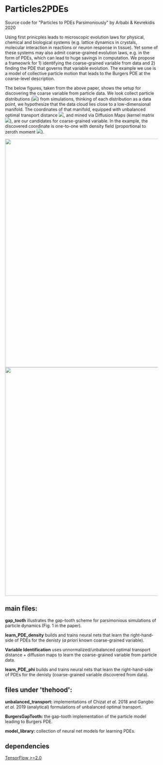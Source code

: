 # Particles2PDEs

Source code for "Particles to PDEs Parsimoniously" by Arbabi & Kevrekidis 2020

Using first prinicples leads to microscopic evolution laws for physical, chemical and biological systems (e.g. lattice dynamics in crystals, molecular interaction in reactions or neuron response in tissue). Yet some of these systems may also admit coarse-grained evolution laws, e.g. in the form of PDEs, which can lead to huge savings in computation. We propose a frameowrk for 1) identifying the coarse-grained variable from data and 2) finding the PDE that governs that variable evolution. The example we use is a model of collective particle motion that leads to the Burgers PDE at the coarse-level description.

The below figures, taken from the above paper, shows the setup for discovering the coarse variable from particle data. We look collect particle distributions (<img src="https://render.githubusercontent.com/render/math?math=\mu_i, i=1,2,\ldots,m">) from simulations, thinking of each distribution as a data point, we hypothesize that the data cloud lies close to a low-dimensional manifold. The coordinates of that manifold, equipped with unbalanced optimal transport distance <img src="https://render.githubusercontent.com/render/math?math=d_W">, and mined via Diffusion Maps (kernel matrix <img src="https://render.githubusercontent.com/render/math?math=W">), are our candidates for coarse-grained variable. In the example, the discovered coordinate is one-to-one with density field (proportional to zeroth moment <img src="https://render.githubusercontent.com/render/math?math=M_0">).



<img src="../master/thehood/sketch1.png" width="750">
<img src="../master/thehood/distances_and_moments.png" width="750">

## main files:

**gap_tooth** illustrates the gap-tooth scheme for parsimonious simulations of particle dynamics (Fig. 1 in the paper).

**learn_PDE_density**  builds and trains neural nets that learn the right-hand-side of PDEs for the denisty (*a priori* known coarse-grained variable).

**Variable Identification** uses unnormalized/unbalanced optimal transport distance + diffusion maps to learn the coarse-grained variable from particle data.

**learn_PDE_phi** builds and trains neural nets that learn the right-hand-side of PDEs for the denisty (coarse-grained variable discovered from data).

## files under 'thehood':

**unbalanced_transport:** implementations of Chizat *et al.* 2018 and Gangbo *et al.* 2019 (analytical) formulations of unbalanced optimal transport.

**BurgersGapTooth:** the gap-tooth implementation of the particle model leading to Burgers PDE.

**model_library:** collection of neural net models for learning PDEs.

## dependencies

[TensorFlow >=2.0](https://www.tensorflow.org/install)

